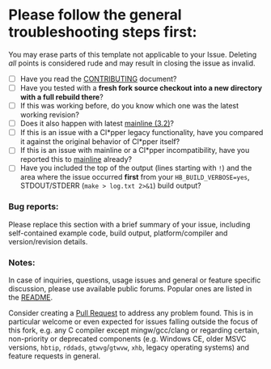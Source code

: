 # Please follow the general troubleshooting steps first:

You may erase parts of this template not applicable to your Issue. Deleting
_all_ points is considered rude and may result in closing the issue as invalid.

- [ ] Have you read the [CONTRIBUTING](CONTRIBUTING.md) document?
- [ ] Have you tested with a **fresh fork source checkout into a new directory
      with a full rebuild there**?
- [ ] If this was working before, do you know which one was the latest working
      revision?
- [ ] Does it also happen with latest
      [mainline (3.2)](https://github.com/harbour/core)?
- [ ] If this is an issue with a Cl\*pper legacy functionality, have you
      compared it against the original behavior of Cl\*pper itself?
- [ ] If this is an issue with mainline or a Cl\*pper incompatibility, have
      you reported this to
      [mainline](https://groups.google.com/forum/#!forum/harbour-devel)
      already?
- [ ] Have you included the top of the output (lines starting with `!`) and the
      area where the issue occurred **first** from your `HB_BUILD_VERBOSE=yes`,
      STDOUT/STDERR (`make > log.txt 2>&1`) build output?

### Bug reports:

Please replace this section with a brief summary of your issue, including
self-contained example code, build output, platform/compiler and
version/revision details.

### Notes:

In case of inquiries, questions, usage issues and general or feature specific
discussion, please use available public forums. Popular ones are listed in
the [README](../README.md#external-links).

Consider creating a [Pull Request](https://github.com/vszakats/harbour-core/pulls)
to address any problem found. This is in particular welcome or even expected
for issues falling outside the focus of this fork, e.g. any C compiler except
mingw/gcc/clang or regarding certain, non-priority or deprecated components
(e.g. Windows CE, older MSVC versions, `hbtip`, `rddads`, `gtwvg`/`gtwvw`,
`xhb`, legacy operating systems) and feature requests in general.
